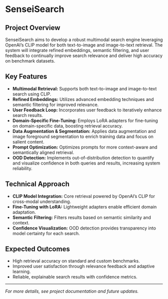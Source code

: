 # SenseiSearch

## Project Overview

SenseiSearch aims to develop a robust multimodal search engine leveraging OpenAI’s CLIP model for both text-to-image and image-to-text retrieval. The system will integrate refined embeddings, semantic filtering, and user feedback to continually improve search relevance and deliver high accuracy on benchmark datasets.

## Key Features

- **Multimodal Retrieval:** Supports both text-to-image and image-to-text search using CLIP.
- **Refined Embeddings:** Utilizes advanced embedding techniques and semantic filtering for improved relevance.
- **User Feedback Loop:** Incorporates user feedback to iteratively enhance search results.
- **Domain-Specific Fine-Tuning:** Employs LoRA adapters for fine-tuning on domain-specific data, boosting retrieval accuracy.
- **Data Augmentation & Segmentation:** Applies data augmentation and image foreground segmentation to enrich training data and focus on salient content.
- **Prompt Optimization:** Optimizes prompts for more context-aware and semantically aligned retrieval.
- **OOD Detection:** Implements out-of-distribution detection to quantify and visualize confidence in both queries and results, increasing system reliability.

## Technical Approach

- **CLIP Model Integration:** Core retrieval powered by OpenAI’s CLIP for cross-modal understanding.
- **Fine-Tuning with LoRA:** Lightweight adapters enable efficient domain adaptation.
- **Semantic Filtering:** Filters results based on semantic similarity and context.
- **Confidence Visualization:** OOD detection provides transparency into model certainty for each search.

## Expected Outcomes

- High retrieval accuracy on standard and custom benchmarks.
- Improved user satisfaction through relevance feedback and adaptive learning.
- Reliable, explainable search results with confidence metrics.

---

*For more details, see project documentation and future updates.*

